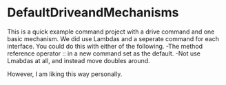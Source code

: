 # DefaultDriveandMechanisms
This is a quick example command project with a drive command and one basic mechanism.
We did use Lambdas and a seperate command for each interface. You could do this with either of the following.
    -The  method reference operator :: in a new command set as the default.
    -Not use Lmabdas at all, and instead move doubles around. 

However, I am liking this way personally.
